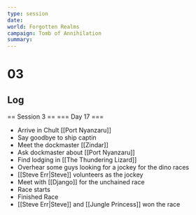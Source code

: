 ```yaml
---
type: session
date:
world: Forgotten Realms
campaign: Tomb of Annihilation
summary:
---
```


# 03

## Log
== Session 3 ==
=== Day 17 ===
* Arrive in Chult [[Port Nyanzaru]]
* Say goodbye to ship captin 
* Meet the dockmaster [[Zindar]] 
* Ask dockmaster about [[Port Nyanzaru]] 
* Find lodging in [[The Thundering Lizard]] 
* Overhear some guys looking for a jockey for the dino races
* [[Steve Err|Steve]] volunteers as the jockey 
* Meet with [[Django]] for the unchained race
* Race starts
* Finished Race
* [[Steve Err|Steve]] and [[Jungle Princess]] won the race
